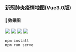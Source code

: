### 新冠肺炎疫情地图(Vue3.0版)

#### 效果图
![](https://user-gold-cdn.xitu.io/2020/3/21/170fbeae60984331?w=1080&h=1929&f=jpeg&s=98170)
![](https://user-gold-cdn.xitu.io/2020/3/21/170fbeb12d529087?w=1080&h=1929&f=jpeg&s=73156)
![](https://user-gold-cdn.xitu.io/2020/3/21/170fbeb32b76526a?w=1080&h=1929&f=jpeg&s=88959)
![](https://user-gold-cdn.xitu.io/2020/3/21/170fbeb49088bb53?w=1080&h=1929&f=jpeg&s=108857)

```
npm install
npm run serve
```

